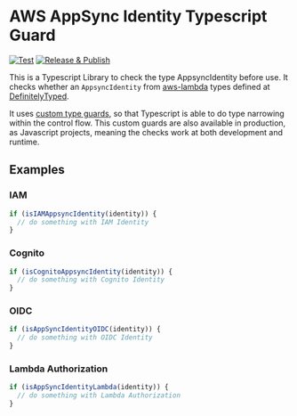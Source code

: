# AWS AppSync Identity Typescript Guard

[![Test](https://github.com/mainawycliffe/aws-appsync-identity-typescript-guard/actions/workflows/test.yml/badge.svg)](https://github.com/mainawycliffe/aws-appsync-identity-typescript-guard/actions/workflows/test.yml)
[![Release &
Publish](https://github.com/mainawycliffe/aws-appsync-identity-typescript-guard/actions/workflows/publish.yml/badge.svg)](https://github.com/mainawycliffe/aws-appsync-identity-typescript-guard/actions/workflows/publish.yml)

This is a Typescript Library to check the type AppsyncIdentity before use. It
checks whether an `AppsyncIdentity` from
[aws-lambda](https://github.com/DefinitelyTyped/DefinitelyTyped/tree/master/types/aws-lambda)
types defined at
[DefinitelyTyped](https://github.com/DefinitelyTyped/DefinitelyTyped).

It uses [custom type
guards](https://mainawycliffe.dev/blog/custom-type-guards-in-typescript/), so
that Typescript is able to do type narrowing within the control flow. This
custom guards are also available in production, as Javascript projects, meaning
the checks work at both development and runtime.

## Examples

### IAM

```ts
if (isIAMAppsyncIdentity(identity)) {
  // do something with IAM Identity
}
```

### Cognito

```ts
if (isCognitoAppsyncIdentity(identity)) {
  // do something with Cognito Identity
}
```

### OIDC

```ts
if (isAppSyncIdentityOIDC(identity)) {
  // do something with OIDC Identity
}
```

### Lambda Authorization

```ts
if (isAppSyncIdentityLambda(identity)) {
  // do something with Lambda Authorization
}
```
